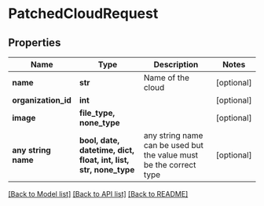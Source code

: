 # PatchedCloudRequest


## Properties
Name | Type | Description | Notes
------------ | ------------- | ------------- | -------------
**name** | **str** | Name of the cloud | [optional] 
**organization_id** | **int** |  | [optional] 
**image** | **file_type, none_type** |  | [optional] 
**any string name** | **bool, date, datetime, dict, float, int, list, str, none_type** | any string name can be used but the value must be the correct type | [optional]

[[Back to Model list]](../README.md#documentation-for-models) [[Back to API list]](../README.md#documentation-for-api-endpoints) [[Back to README]](../README.md)


